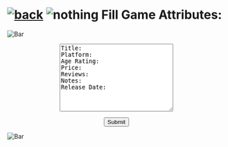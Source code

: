 # [![back](https://cdn.discordapp.com/emojis/887168885747511396?size=32)](https://dxrpy.github.io/Dxrpys-Garbage-Website/) ![nothing](https://user-images.githubusercontent.com/64295233/134528980-3d398c71-0db3-4b63-8ea0-e537a35f251f.png) Fill Game Attributes:

![`Bar`](https://cdn.discordapp.com/attachments/584355797366997002/889006586406772746/4M7IWwP.png)

<p align=center>
  <textarea name="BallsBox" cols="30" rows="10">
Title: 
Platform: 
Age Rating: 
Price: 
Reviews: 
Notes: 
Release Date: 
  </textarea>
</p>

<div style="text-align:center"> 
  <form action="https://dxrpy.github.io/Dxrpys-Garbage-Website/gamestore/confirm" method="get">
    <input type="submit" value="Submit">
  </form> 
</div>

![`Bar`](https://cdn.discordapp.com/attachments/584355797366997002/889006586406772746/4M7IWwP.png)
